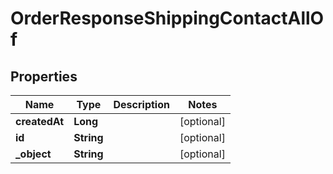 

# OrderResponseShippingContactAllOf


## Properties

| Name | Type | Description | Notes |
|------------ | ------------- | ------------- | -------------|
|**createdAt** | **Long** |  |  [optional] |
|**id** | **String** |  |  [optional] |
|**_object** | **String** |  |  [optional] |



